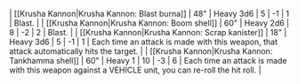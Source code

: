 | [[Krusha Kannon\|Krusha Kannon: Blast burna]]     | 48"   | Heavy 3d6 | 5   | -1  | 1   | Blast.                                                                                             |
| [[Krusha Kannon\|Krusha Kannon: Boom shell]]      | 60"   | Heavy 2d6 | 8   | -2  | 2   | Blast.                                                                                             |
| [[Krusha Kannon\|Krusha Kannon: Scrap kanister]]  | 18"   | Heavy 3d6 | 5   | -1  | 1   | Each time an attack is made with this weapon, that attack automatically hits the target.           |
| [[Krusha Kannon\|Krusha Kannon: Tankhamma shell]] | 60"   | Heavy 1   | 10  | -3  | 6   | Each time an attack is made with this weapon against a VEHICLE unit, you can re-roll the hit roll. | 